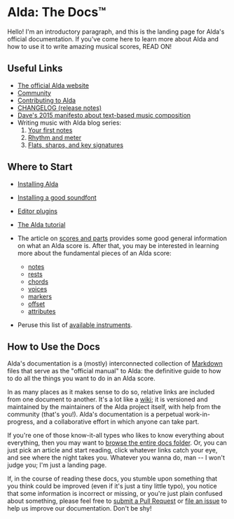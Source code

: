 # Alda: The Docs™

Hello! I'm an introductory paragraph, and this is the landing page for Alda's official documentation. If you've come here to learn more about Alda and how to use it to write amazing musical scores, READ ON!

## Useful Links

* [The official Alda website](https://alda.io)
* [Community](https://alda.io/community)
* [Contributing to Alda](../CONTRIBUTING.md)
* [CHANGELOG (release notes)](../CHANGELOG.md)
* [Dave's 2015 manifesto about text-based music composition](https://blog.djy.io/alda-a-manifesto-and-gentle-introduction)
* Writing music with Alda blog series:
  1. [Your first notes](https://blog.djy.io/writing-music-with-alda-1/)
  2. [Rhythm and meter](https://blog.djy.io/writing-music-with-alda-2/)
  3. [Flats, sharps, and key signatures](https://blog.djy.io/writing-music-with-alda-3/)

## Where to Start

* [Installing Alda](https://alda.io/install)

* [Installing a good soundfont](installing-a-good-soundfont.md)

* [Editor plugins](editor-plugins.md)

* [The Alda tutorial](https://alda.io/tutorial)

* The article on [scores and parts](scores-and-parts.md) provides some good general information on what an Alda score is. After that, you may be interested in learning more about the fundamental pieces of an Alda score:
  * [notes](notes.md)
  * [rests](rests.md)
  * [chords](chords.md)
  * [voices](voices.md)
  * [markers](markers.md)
  * [offset](offset.md)
  * [attributes](attributes.md)

* Peruse this list of [available instruments](list-of-instruments.md).

## How to Use the Docs

Alda's documentation is a (mostly) interconnected collection of [Markdown](https://daringfireball.net/projects/markdown) files that serve as the "official manual" to Alda: the definitive guide to how to do all the things you want to do in an Alda score.

In as many places as it makes sense to do so, relative links are included from one document to another. It's a lot like a [wiki](https://en.wikipedia.org/wiki/Wiki); it is versioned and maintained by the maintainers of the Alda project itself, with help from the community (that's you!). Alda's documentation is a perpetual work-in-progress, and a collaborative effort in which anyone can take part.

If you're one of those know-it-all types who likes to know everything about everything, then you may want to [browse the entire docs folder](./). Or, you can just pick an article and start reading, click whatever links catch your eye, and see where the night takes you. Whatever you wanna do, man -- I won't judge you; I'm just a landing page.

If, in the course of reading these docs, you stumble upon something that you think could be improved (even if it's just a tiny little typo), you notice that some information is incorrect or missing, or you're just plain confused about something, please feel free to [submit a Pull Request](https://github.com/alda-lang/alda/pulls) or [file an issue](https://github.com/alda-lang/alda/issues) to help us improve our documentation. Don't be shy!
